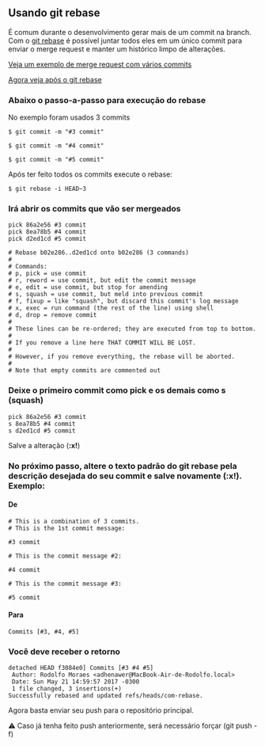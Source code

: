 ## Usando git rebase

É comum durante o desenvolvimento gerar mais de um commit na branch. Com o [git rebase](https://git-scm.com/docs/git-rebase) é possível juntar todos eles em um único commit para enviar o merge request e manter um histórico limpo de alterações.

[Veja um exemplo de merge request com vários commits](https://github.com/adhenawer/testes/pull/1/commits)

[Agora veja após o git rebase](https://github.com/adhenawer/testes/pull/2/commits)

### Abaixo o passo-a-passo para execução do rebase

No exemplo foram usados 3 commits

```
$ git commit -m "#3 commit"

$ git commit -m "#4 commit" 

$ git commit -m "#5 commit" 
``` 

Após ter feito todos os commits execute o rebase:

```
$ git rebase -i HEAD~3
```

### Irá abrir os commits que vão ser mergeados

```
pick 86a2e56 #3 commit
pick 8ea78b5 #4 commit
pick d2ed1cd #5 commit

# Rebase b02e286..d2ed1cd onto b02e286 (3 commands)
#
# Commands:
# p, pick = use commit
# r, reword = use commit, but edit the commit message
# e, edit = use commit, but stop for amending
# s, squash = use commit, but meld into previous commit
# f, fixup = like "squash", but discard this commit's log message
# x, exec = run command (the rest of the line) using shell
# d, drop = remove commit
#
# These lines can be re-ordered; they are executed from top to bottom.
#
# If you remove a line here THAT COMMIT WILL BE LOST.
#
# However, if you remove everything, the rebase will be aborted.
#
# Note that empty commits are commented out
```

### Deixe o primeiro commit como pick e os demais como s (squash)

```
pick 86a2e56 #3 commit 
s 8ea78b5 #4 commit
s d2ed1cd #5 commit
``` 

Salve a alteração (**:x!**)

### No próximo passo, altere o texto padrão do git rebase pela descrição desejada do seu commit e salve novamente (**:x!**). Exemplo:

#### De
```
# This is a combination of 3 commits.
# This is the 1st commit message:

#3 commit

# This is the commit message #2:

#4 commit

# This is the commit message #3:

#5 commit
``` 

#### Para

```
Commits [#3, #4, #5]
```

### Você deve receber o retorno

```
detached HEAD f3084e0] Commits [#3 #4 #5]
 Author: Rodolfo Moraes <adhenawer@MacBook-Air-de-Rodolfo.local>
 Date: Sun May 21 14:59:57 2017 -0300
 1 file changed, 3 insertions(+)
Successfully rebased and updated refs/heads/com-rebase.
```

Agora basta enviar seu push para o repositório principal.

:warning: Caso já tenha feito push anteriormente, será necessário forçar (git push -f)
